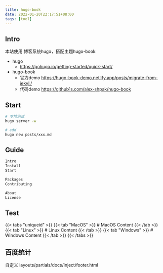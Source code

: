 ```yaml
---
title: hugo-book
date: 2022-01-20T22:17:51+08:00
tags: [tool]
---
```


## Intro

本站使用 博客系统hugo，搭配主题hugo-book

- hugo
    - https://gohugo.io/getting-started/quick-start/
- hugo-book
    - 官方demo https://hugo-book-demo.netlify.app/posts/migrate-from-jekyll/
    - 代码demo https://github1s.com/alex-shpak/hugo-book

## Start

```sh
# 本地测试
hugo server -w

# add
hugo new posts/xxx.md
```

## Guide

```md
Intro
Install
Start

Packages
Contributing

About
License
```

## Test

{{< tabs "uniqueid" >}}
{{< tab "MacOS" >}} # MacOS Content {{< /tab >}}
{{< tab "Linux" >}} # Linux Content {{< /tab >}}
{{< tab "Windows" >}} # Windows Content {{< /tab >}}
{{< /tabs >}}

## 百度统计

自定义 layouts/partials/docs/inject/footer.html

